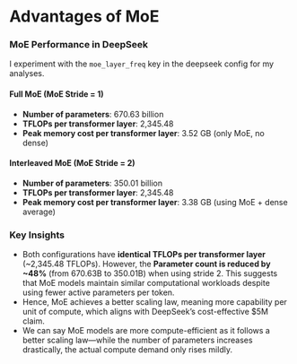 # Advantages of MoE

### MoE Performance in DeepSeek  
I experiment with the `moe_layer_freq` key in the deepseek config for my analyses.

#### Full MoE (MoE Stride = 1)  
- **Number of parameters**: 670.63 billion  
- **TFLOPs per transformer layer**: 2,345.48  
- **Peak memory cost per transformer layer**: 3.52 GB (only MoE, no dense) 

#### Interleaved MoE (MoE Stride = 2)  
- **Number of parameters**: 350.01 billion  
- **TFLOPs per transformer layer**: 2,345.48  
- **Peak memory cost per transformer layer**: 3.38 GB (using MoE + dense average)

### Key Insights
- Both configurations have **identical TFLOPs per transformer layer** (~2,345.48 TFLOPs). However, the **Parameter count is reduced by ~48%** (from 670.63B to 350.01B) when using stride 2. This suggests that MoE models maintain similar computational workloads despite using fewer active parameters per token. 
- Hence, MoE achieves a better scaling law, meaning more capability per unit of compute, which aligns with DeepSeek’s cost-effective $5M claim.  
- We can say MoE models are more compute-efficient as it follows a better scaling law—while the number of parameters increases drastically, the actual compute demand only rises mildly.  
